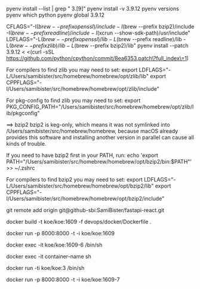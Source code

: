 pyenv install --list | grep " 3\.[9]"
pyenv install -v 3.9.12
pyenv versions
pyenv which python
pyenv global 3.9.12

CFLAGS="-I$(brew --prefix openssl)/include -I$(brew --prefix bzip2)/include -I$(brew --prefix readline)/include -I$(xcrun --show-sdk-path)/usr/include" LDFLAGS="-L$(brew --prefix openssl)/lib -L$(brew --prefix readline)/lib -L$(brew --prefix zlib)/lib -L$(brew --prefix bzip2)/lib" pyenv install --patch 3.9.12 < <(curl -sSL https://github.com/python/cpython/commit/8ea6353.patch\?full_index\=1)


For compilers to find zlib you may need to set:
  export LDFLAGS="-L/Users/samibister/src/homebrew/homebrew/opt/zlib/lib"
  export CPPFLAGS="-I/Users/samibister/src/homebrew/homebrew/opt/zlib/include"

For pkg-config to find zlib you may need to set:
  export PKG_CONFIG_PATH="/Users/samibister/src/homebrew/homebrew/opt/zlib/lib/pkgconfig"

==> bzip2
bzip2 is keg-only, which means it was not symlinked into /Users/samibister/src/homebrew/homebrew,
because macOS already provides this software and installing another version in
parallel can cause all kinds of trouble.

If you need to have bzip2 first in your PATH, run:
  echo 'export PATH="/Users/samibister/src/homebrew/homebrew/opt/bzip2/bin:$PATH"' >> ~/.zshrc

For compilers to find bzip2 you may need to set:
  export LDFLAGS="-L/Users/samibister/src/homebrew/homebrew/opt/bzip2/lib"
  export CPPFLAGS="-I/Users/samibister/src/homebrew/homebrew/opt/bzip2/include"


git remote add origin git@github-sbi:SamiBister/fastapi-react.git


docker build -t koe/koe:1609 -f devops/docker/Dockerfile .

docker run -p 8000:8000 -t -i koe/koe:1609


docker exec -it koe/koe:1609-6   /bin/sh


docker exec -it container-name sh

docker run -ti koe/koe:3 /bin/sh


docker run -p 8000:8000 -t -i koe/koe:1609-7

